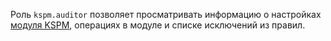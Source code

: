 Роль `kspm.auditor` позволяет просматривать информацию о настройках [модуля KSPM](../../security-deck/concepts/kspm.md), операциях в модуле и списке исключений из правил.
